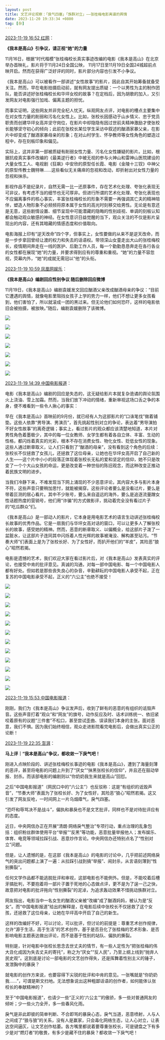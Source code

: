 ```yaml
---
layout: post
title: 文艺评论观察：「戾气四塞」「族群对立」——张桂梅电影离谱的舆情
date: 2023-11-20 19:33:34 +0800
tag: [杂]
---
```


[2023-11-19 16:52 红网](https://hlj.rednet.cn/content/646755/53/13273894.html)：

**《我本是高山》引争议，请正视“她”的力量**

11月16日，根据“时代楷模”张桂梅校长真实事迹改编的电影《我本是高山》在北京举办首映礼，影片将于11月24日全国公映， 11月17日至11月19日全国24城超前点映开启。然而在获得广泛好评的同时，影片部分内容也引发不小争议。

《我本是高山》可以被看作一部讲述“女性故事”的影片，因此自其开始筹备就备受关注。然而，早在电影拍摄启动前，就有网友提出质疑：一个以男性为主的制作团队，能否讲述好张桂梅校长和华坪女校的故事？在定档后，因为胡歌的加入，又引发网友对电影强行加戏、偏离主题的担忧。

而事实证明，这些网友并非完全杞人忧天。纵观网友点评，对电影的槽点主要集中在对女性力量的削弱和污名化女性上。比如，张校长因感动于山乡情义、忠于党员职责而创建华坪女高并坚守岗位，在影片中却隐隐有因过世前夫精神激励才使张校长能够坚守初心的倾向；此前在张校长某位学生采访中叙述的酗酒家暴父亲，在影片中却变成了酗酒家暴母亲的形象；在对山村学生、怀孕教师等女性角色的塑造过程中，存在刻板印象和偏见。

实际上，这并非第一部被质疑有削弱女性力量、污名化女性嫌疑的影片。比如，根据抗疫真实事件改编的《最美逆行者》中被无视的参与火神山和雷神山医院建设的大量女性工人、电视剧《狂飙》中安欣的原型任长霞、电影《金陵十三钗》中神父的原型传教士魏特琳……这些看似无关痛痒的忽视和改动，却折射出对女性力量的忽视和抹杀。

影视作品不是纪录片，自然无需一比一还原事件，存在艺术化处理、夸张化表现无可非议，有考虑不当的细节也无可厚非。但进行所谓的艺术化处理、夸张化表现也不应偏离事件的核心事实，丰富张桂梅校长的形象不需要一再强调其亡夫的精神陪伴，塑造人物形象不必频频将原本属于女性的高光时刻移交给男性。无论是有意还是无意，这些剧情设置、细节呈现中可能潜藏的隐晦的性别歧视、单调的刻板认知都会触动观众敏感的神经。在女性意识日益觉醒的当下，观众关注的不仅是影片呈现出的内容，还有其暗藏的情感态度和价值取向。

电影海报上印有“逆天改命”四个字，但事实上，女性要做的从来不是逆天改命，而是一步步拿回曾经让渡的权力和失去的话语权。带领深山女童走出大山的张桂梅校长，疫情期间奔走在一线的医护、后勤工作人员，每一个勤勤恳恳奔走在各行各业的女性都在展现“她”的力量，并要求得到应有的尊重和重视。“她”的力量不容忽视，荧幕内外，“她”的成就无需冠以“他”的头衔。

[2023-11-19 10:59 凤凰网娱乐](https://ent.ifeng.com/c/v002oRwnC33cO3bj1RlHQ0Arz7WerCSsRPZYvJgEH9PKZpE__)：

**《我本是高山》编剧回应性别争议 随后删除回应微博**

11月19日，《我本是高山》编剧袁媛发文回应酗酒父亲改成酗酒母亲的争议：“目前它遭遇的舆情，就像电影里阻挡女孩子上学的势力一样，他们不想让更多女孩看到，他们害怕了，所以就滚成一团的黑过来。但无论他们如何恐吓，这样的电影依旧会被拍摄，被放映。”随后，编剧袁媛删除了该微博。

![](/styles/images/mount0.avif)

![](/styles/images/mount1.avif)

![](/styles/images/mount-1.avif)

![](/styles/images/mount2.avif)

![](/styles/images/mount3.avif)

![](/styles/images/mount4.avif)

![](/styles/images/mount5.avif)

[2023-11-19 14:39 中国电影报道](https://m.weibo.cn/detail/4969817948292632)：

电影《我本是高山》编剧的回应是失态的，这无疑给影片本就复杂诡谲的舆论氛围火上浇油、雪上加霜。然而，当我们放下冲动的情绪，重新审视这场口舌之争的本身，便不难看到一些令人揪心的事实：

早在《我本是高山》首映前的9月份，就已经有人为这部影片的“口诛笔伐”做着铺垫。这些人依靠“男导演、男演员”，首先挑起性别对立的争论，表达着“男导演拍不好女性故事”的离奇逻辑；事实上，看过影片的观众都应该清楚地知道，本片对男性角色着墨极少，其中的每一位女教师、女学生都有着各自立体、丰富、生动的性格，都闪烁着真实的光彩，根本不存在消费女性、物化女性、贬低女性的现象。这些人通过断章取义，让人们只看到了“酗酒的母亲”，没有看到这个角色的后续：张校长不仅拯救了女孩儿，还拯救了这位母亲，让她也在华坪女高开启了自己新的人生——这个片中小小的段落正体现着张校长无私的爱和坚定的信仰，她不只是改变了一个个大山女孩的命运，更是改变着一种世俗的陈旧观念，而这种改变正推动着民族文明的进步。

当我们冷静下来，不难发现当下网上涌现的不少恶意评论，其内容大多与影片本身不符，这些声音只要稍加思忖，就能被揭穿。这些评论者要么是没看过片，要么是带着叵测的居心看片。其中不少账号，要么来自遥远的海外，要么是追逐流量蹭女性话题热度的营销号，他们用“诈骗”的方式做影评，挑动着完全没有看过片子的“吃瓜群众”们。

《我本是高山》是一部动人的影片，它本身是用电影艺术的语言生动讲述张桂梅校长故事的优秀作品。它是一扇我们与华坪女高对话的窗口，可以让更多人了解张校长的故事，感受她的精神。然而，恶意的断章取义、以偏概全，给这部片子泼了一盆脏水，让这部片子连同其中闪烁着人性光辉的故事被淹没、解构甚至玷污。“节奏大师”们表面上是为了张校长好、为了女性好，而扒开他们的“羊皮”，其险恶“狼心”昭然若揭。

电影是遗憾的艺术，我们欢迎大家在看过影片后，对《我本是高山》发表真实的评论，也接受中肯的批评意见。真诚的沟通，对每一部中国电影、每一个中国电影人都有好处。但如若是那些丧失良心的杂音，辛勤耕耘的中国电影人承受不起，正在复苏的中国电影承受不起，正义的“六公主”也绝不接受！

![](/styles/images/mount17.avif)

![](/styles/images/mount15.avif)

![](/styles/images/mount6.avif)

![](/styles/images/mount7.avif)

![](/styles/images/mount8.avif)

![](/styles/images/mount9.avif)

![](/styles/images/mount10.avif)

![](/styles/images/mount11.avif)

![](/styles/images/mount12.avif)

![](/styles/images/mount13.avif)

![](/styles/images/mount14.avif)

![](/styles/images/mount16.avif)

[2023-11-19 15:53 中国电影报道](https://m.weibo.cn/detail/4969817948292632)：

刚刚，我们为《我本是高山》争议发声后，收到了鲜有的恶意的有组织的诋毁声音。这些声音打着“观众”和“网友”的旗号，动作反应及时、话术训练统一、依旧紧咬着原有的议题“三件套”不松口，甚至尝试歪曲、误读我们本身的主张。面对恶意，我们不惧。因为我们始终相信，观众走进影院看完电影后，会做出真实公正的论断！

[2023-11-19 22:35 澎湃](https://m.thepaper.cn/newsDetail_forward_25355147)：

**马上评｜“我本是高山”争议，都收敛一下戾气吧！**

刚进入点映阶段的、讲述张桂梅校长事迹的电影《我本是高山》，遭到了海量刻薄的恶评，甚至将电影的问题上升到了“厌女”“抹黑张校长的信仰”，并且还在鼓动举报、封杀。而该部电影的编剧则以“你奶奶我生来就是高山”回怼。

之后“中国电影报道”（网民口中的“六公主”）也反驳称：这是“有组织的诋毁声音”，“节奏大师”表面为了张校长好、为了女性好，其险恶“狼心”昭然若揭。这又引发了网友反呛，一时间网上一片乌烟瘴气，戾气四塞。

“恐吓和辱骂决不是战斗”，偏执和暴戾也不是文艺批评，同样也不是对待批评应有的态度。

近日，中央网信办正在开展“清朗·网络戾气整治”专项行动，重点治理的乱象包括：组织粉丝群体使用平台“举报”“反黑”等功能，恶意批量举报他人；发布娱乐、体育、电竞等领域拉踩引战、恶意炒作言论。中央网信办还特别点名了“性别对立”问题。

但是，让人遗憾的是，在这部《我本是高山》的电影的讨论中，几乎把前述网络戾气的突出问题都上演了一遍：从拉踩引战到搞“举报”、闹封杀，从言语刻薄到“性别撕裂”。

任何文学作品都不能逃脱批评和审视，这部电影也不能例外。但是，不能咬着后槽牙搞批判，不要抱着将一部片子置于死地的心态做点评，更不是为了逞一己之快，故意把对电影的批评拖向“性别撕裂”的泥淖，为追求轰动效果不惜挑动族群对立。

网友指出，电影当中一名女生的酗酒父亲被“改编”成了酗酒妈妈，被认为是“反女”。而“中国电影报道”给出的解释是，在电影后续中张校长不仅拯救了这个女孩，还拯救了这位母亲，让她在华坪高中开启了自己的新生。

这样的改编好不好，可以讨论，可以批评，但讨论的前提是：尊重艺术创作规律，允许“源于生活，高于生活”的艺术创作，基于是否丑化了张桂梅的艺术形象、是否影响电影主题表达做出评论，而不是基于性别的站队、偏执的撕裂。

特别是，针对电影中张校长思念去世丈夫的情节，有一些人定性为“把张桂梅的伟大丑化成因为失去丈夫的寄托”，称之为“厌女”“反人民”，乃至上纲上线到“抛弃人民史观”。这到底是讨论一部电影的文艺创作得失，还是挥舞着性别主义的锤子，发泄胸中的暴戾？

就电影的创作方来说，也要容得下尖锐的批评和中肯的意见。一张嘴就是“你奶奶我……”，可谓是斯文扫地。无法想象说出这种粗鄙话语的创作者，如何能体认张校长的奉献精神的？

至于“中国电影报道”，也请少一些“正义的‘六公主’”的傲骄，多一些对普通网友的倾听；少一些火力全开，多一些春风化雨。

戾气是非此即彼的简单判断、不合即骂的暴戾心态，戾气当道，恶意喷射，人与人之间成了“狼与狼”的关系，没有人是赢家，只会毒化网络生态，让人心对立，让表达空间逼仄，让文艺创作枯萎。各方嘴里都说着要尊重张校长，可是键盘之下有多少是对“燃灯者”的敬畏，有多少是藏不住的暴戾？都收敛一下戾气吧！

<!-- [2023-11-20 14:27 上游新闻](https://baijiahao.baidu.com/s?id=1783063448417074831)：

**《我本是高山》引争议，文艺批评不是偏执的谩骂**

近日，根据“时代楷模”张桂梅校长真实事迹改编的电影《我本是高山》正在全国进行点映。让人没想到的是，在点映期间，影片部分剧情在网络上引发激烈争论，甚至遭遇到海量恶评。面对争议和质疑，该片的两位编剧先后出面言辞过于激烈地回应。19日，央视电影频道亲自下场回应，称恶意的断章取义、以偏概全，是给片子泼脏水，中国电影需要的是真诚的沟通。

诚然，对于一部电影来说，有争议并非坏事。人们对于《我本是高山》这部电影有关注有期待，恰恰是因为被张桂梅校长的事迹与精神所感动，这也正是主创们创作这部电影的初衷所在。但电影最终拍得好不好，公众当然有权评价。对于文艺作品而言，一千个读者心中就有一千个哈姆雷特，有人喜欢，有人批评，这都是再正常不过的事情。

正所谓，电影是遗憾的艺术，这世上当然不存在所谓的完美影片，有瑕疵很正常，影片创作者也当容得下批评。面对质疑，两位编剧先后出格的回应显然不妥，也有失分寸，但我们也必须强调，文艺批评不是刻意抹黑，更不是偏执与暴戾。在扰攘的舆论场中，一些声音显然已经超出了正常的文艺批评范畴，甚至滑向了网络语言暴力的边缘。正如央视电影频道回应所言，一些恶意的断章取义、以偏概全，不仅给这部片子泼了脏水，还让影片中闪烁的人性光辉被淹没。

翻看一些网友评论，不难发现，争议的焦点主要集中在“性别问题”上。诸如，男性导演能不能拍女性题材的电影？为什么要把酗酒的父亲角色改成了母亲？还有人认为，这部影片的主角是张桂梅，是女性故事，就不应该用那么多的男演员，更不应该让男演员所饰演的角色都是正面的。

毋庸置疑，《我本是高山》是一部围绕女性的困境与成长的影片，但女性题材的影片男导演就不能拍了吗？稍加思考，就会发现上述观点过于主观，也有失偏颇。而一些打着“女性主义”旗号，借此挑起“两性对立”的网络言论，更像是一种无意义的站队与情绪化的宣泄，并非是对电影真正主题的探讨与争锋，似乎还让人闻着有股“戾气”？

近日，中央网信办启动了网络戾气整治专项行动，重点治理的乱象包括：组织粉丝群体使用平台“举报”“反黑”等功能，恶意批量举报他人；发布娱乐、体育、电竞等领域拉踩引战、恶意炒作言论。其中就特别点名了“性别对立”问题。

人们都当离“戾气”远一点，就电影批评而言，我们需要的是真正观点的对垒与交锋，而不是偏执的争执和谩骂，因为只有真诚的批评才能与好的文艺创作相互砥砺，促进文艺创作的繁荣；而就整个网络空间而言，个人表达的权利固然需要尊重，但当个人表达成为公共表达的一份子，我们也应当守好边界与分寸，多一些理性的探讨，少一些情绪化的渲染，才能让网络空间更加向善向好。 -->

<!-- https://m.weibo.cn/detail/4969823107026962 -->
<!-- https://www.thepaper.cn/newsDetail_forward_25353540 -->
<!-- https://mp.weixin.qq.com/s?__biz=MjM5MjA4MjA4MA==&mid=2655129992&idx=1&sn=3fa6dc37c951b10d4d4c850f54b6b5fc -->
<!-- https://mp.weixin.qq.com/s/QItD8ZYQQ7ifUQZnTCHNGA -->